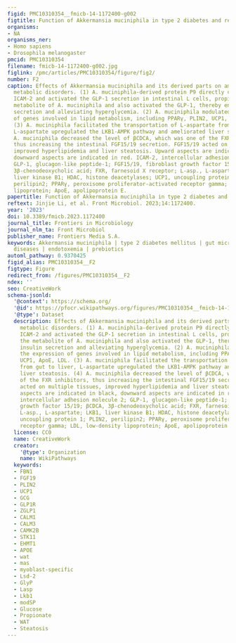```yaml
---
figid: PMC10310354__fmicb-14-1172400-g002
figtitle: Function of Akkermansia muciniphila in type 2 diabetes and related diseases
organisms:
- NA
organisms_ner:
- Homo sapiens
- Drosophila melanogaster
pmcid: PMC10310354
filename: fmicb-14-1172400-g002.jpg
figlink: /pmc/articles/PMC10310354/figure/fig2/
number: F2
caption: Effects of Akkermansia muciniphila and its derived parts on ameliorating
  metabolic disorders. (1) A. muciniphila-derived protein P9 directly combined with
  ICAM-2 and activated the GLP-1 secretion in intestinal L cells, propionate was the
  metabolite of A. muciniphila and also activated the GLP-1, thereby enhancing insulin
  secretion and alleviating hyperglycemia. (2) A. muciniphila modulated the expression
  of genes involved in lipid metabolism, including PPARγ, PLIN2, UCP1, ApoE, LDL.
  (3) A. muciniphila facilitated the transportation of L-aspartate from gut to liver,
  L-aspartate upregulated the LKB1-AMPK pathway and ameliorated liver steatosis. (4)
  A. muciniphila decreased the level of βCDCA, which was one of the FXR inhibitors,
  thus increasing the intestinal FGF15/19 secretion. FGF15/19 acted on multiple tissues,
  improved hyperlipidemia and liver steatosis. Upward aspects are indicated in black,
  downward aspects are indicated in red. ICAM-2, intercellular adhesion molecule 2;
  GLP-1, glucagon-like peptide-1; FGF15/19, fibroblast growth factor 15/19; βCDCA,
  3β-chenodeoxycholic acid; FXR, farnesoid X receptor; L-asp., L-aspartate; LKB1,
  liver kinase B1; HDAC, histone deacetylases; UCP1, uncoupling protein 1; PLIN2,
  perilipin2; PPARγ, peroxisome proliferator-activated receptor gamma; LDL, low-density
  lipoprotein; ApoE, apolipoprotein E.
papertitle: Function of Akkermansia muciniphila in type 2 diabetes and related diseases.
reftext: Jinjie Li, et al. Front Microbiol. 2023;14:1172400.
year: '2023'
doi: 10.3389/fmicb.2023.1172400
journal_title: Frontiers in Microbiology
journal_nlm_ta: Front Microbiol
publisher_name: Frontiers Media S.A.
keywords: Akkermansia muciniphila | type 2 diabetes mellitus | gut microbiota | metabolic
  diseases | endotoxemia | prebiotics
automl_pathway: 0.9370425
figid_alias: PMC10310354__F2
figtype: Figure
redirect_from: /figures/PMC10310354__F2
ndex: ''
seo: CreativeWork
schema-jsonld:
  '@context': https://schema.org/
  '@id': https://pfocr.wikipathways.org/figures/PMC10310354__fmicb-14-1172400-g002.html
  '@type': Dataset
  description: Effects of Akkermansia muciniphila and its derived parts on ameliorating
    metabolic disorders. (1) A. muciniphila-derived protein P9 directly combined with
    ICAM-2 and activated the GLP-1 secretion in intestinal L cells, propionate was
    the metabolite of A. muciniphila and also activated the GLP-1, thereby enhancing
    insulin secretion and alleviating hyperglycemia. (2) A. muciniphila modulated
    the expression of genes involved in lipid metabolism, including PPARγ, PLIN2,
    UCP1, ApoE, LDL. (3) A. muciniphila facilitated the transportation of L-aspartate
    from gut to liver, L-aspartate upregulated the LKB1-AMPK pathway and ameliorated
    liver steatosis. (4) A. muciniphila decreased the level of βCDCA, which was one
    of the FXR inhibitors, thus increasing the intestinal FGF15/19 secretion. FGF15/19
    acted on multiple tissues, improved hyperlipidemia and liver steatosis. Upward
    aspects are indicated in black, downward aspects are indicated in red. ICAM-2,
    intercellular adhesion molecule 2; GLP-1, glucagon-like peptide-1; FGF15/19, fibroblast
    growth factor 15/19; βCDCA, 3β-chenodeoxycholic acid; FXR, farnesoid X receptor;
    L-asp., L-aspartate; LKB1, liver kinase B1; HDAC, histone deacetylases; UCP1,
    uncoupling protein 1; PLIN2, perilipin2; PPARγ, peroxisome proliferator-activated
    receptor gamma; LDL, low-density lipoprotein; ApoE, apolipoprotein E.
  license: CC0
  name: CreativeWork
  creator:
    '@type': Organization
    name: WikiPathways
  keywords:
  - FBN1
  - FGF19
  - PLIN2
  - UCP1
  - GCG
  - GLP1R
  - ZGLP1
  - CALM1
  - CALM3
  - CAMK2B
  - STK11
  - EHMT1
  - APOE
  - wat
  - mas
  - myoblast-specific
  - Lsd-2
  - GlyP
  - Lasp
  - Lkb1
  - modSP
  - Glucose
  - Propionate
  - WAT
  - Steatosis
---
```

